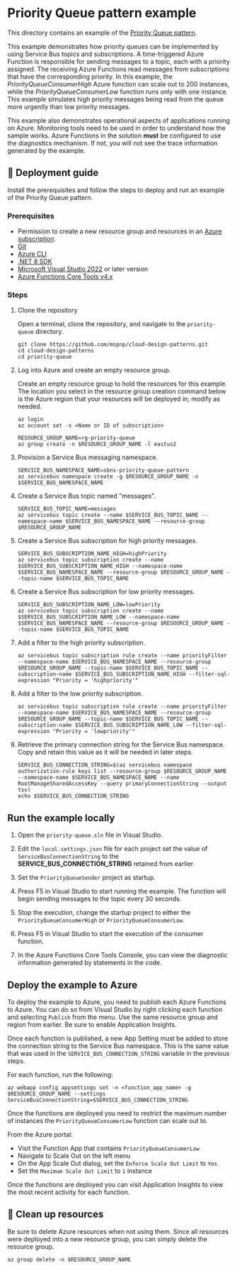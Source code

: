 ﻿# Priority Queue pattern example

This directory contains an example of the [Priority Queue pattern](https://learn.microsoft.com/en-us/azure/architecture/patterns/priority-queue).

This example demonstrates how priority queues can be implemented by using Service Bus topics and subscriptions. A time-triggered Azure Function is responsible for sending messages to a topic, each with a priority assigned. The receiving Azure Functions read messages from subscriptions that have the corresponding priority. In this example, the _PriorityQueueConsumerHigh_ Azure function can scale out to 200 instances, while the _PriorityQueueConsumerLow_ function runs only with one instance. This example simulates high priority messages being read from the queue more urgently than low priority messages.

This example also demonstrates operational aspects of applications running on Azure. Monitoring tools need to be used in order to understand how the sample works. Azure Functions in the solution **must** be configured to use the diagnostics mechanism. If not, you will not see the trace information generated by the example.

## :rocket: Deployment guide

Install the prerequisites and follow the steps to deploy and run an example of the Priority Queue pattern.

### Prerequisites

- Permission to create a new resource group and resources in an [Azure subscription](https://azure.com/free).
- [Git](https://git-scm.com/downloads)
- [Azure CLI](https://learn.microsoft.com/cli/azure/install-azure-cli)
- [.NET 8 SDK](https://dotnet.microsoft.com/download/dotnet/8.0)
- [Microsoft Visual Studio 2022](https://visualstudio.microsoft.com/vs/) or later version
- [Azure Functions Core Tools v4.x](https://learn.microsoft.com/azure/azure-functions/functions-run-local#install-the-azure-functions-core-tools)


### Steps

1. Clone the repository

    Open a terminal, clone the repository, and navigate to the `priority-queue` directory.

    ```shell
    git clone https://github.com/mspnp/cloud-design-patterns.git
    cd cloud-design-patterns
    cd priority-queue
    ```
1. Log into Azure and create an empty resource group.

   Create an empty resource group to hold the resources for this example. The location you select in the resource group creation command below is the Azure region that your resources will be deployed in; modify as needed.

   ```azurecli
   az login
   az account set -s <Name or ID of subscription>

   RESOURCE_GROUP_NAME=rg-priority-queue
   az group create -n $RESOURCE_GROUP_NAME -l eastus2
   ```
1. Provision a Service Bus messaging namespace.

   ```azurecli
   SERVICE_BUS_NAMESPACE_NAME=sbns-priority-queue-pattern
   az servicebus namespace create -g $RESOURCE_GROUP_NAME -n $SERVICE_BUS_NAMESPACE_NAME
   ```
1. Create a Service Bus topic named "messages".

   ```azurecli
   SERVICE_BUS_TOPIC_NAME=messages
   az servicebus topic create --name $SERVICE_BUS_TOPIC_NAME --namespace-name $SERVICE_BUS_NAMESPACE_NAME --resource-group $RESOURCE_GROUP_NAME
   ```
1. Create a Service Bus subscription for high priority messages.

   ```azurecli
   SERVICE_BUS_SUBSCRIPTION_NAME_HIGH=highPriority
   az servicebus topic subscription create --name $SERVICE_BUS_SUBSCRIPTION_NAME_HIGH --namespace-name $SERVICE_BUS_NAMESPACE_NAME --resource-group $RESOURCE_GROUP_NAME --topic-name $SERVICE_BUS_TOPIC_NAME
   ```
1. Create a Service Bus subscription for low priority messages.

   ```azurecli
   SERVICE_BUS_SUBSCRIPTION_NAME_LOW=lowPriority
   az servicebus topic subscription create --name $SERVICE_BUS_SUBSCRIPTION_NAME_LOW --namespace-name $SERVICE_BUS_NAMESPACE_NAME --resource-group $RESOURCE_GROUP_NAME --topic-name $SERVICE_BUS_TOPIC_NAME
   ```
1. Add a filter to the high priority subscription.

   ```azurecli
   az servicebus topic subscription rule create --name priorityFilter --namespace-name $SERVICE_BUS_NAMESPACE_NAME --resource-group $RESOURCE_GROUP_NAME --topic-name $SERVICE_BUS_TOPIC_NAME --subscription-name $SERVICE_BUS_SUBSCRIPTION_NAME_HIGH --filter-sql-expression "Priority = 'highpriority'"
   ```
1. Add a filter to the low priority subscription.

   ```azurecli
   az servicebus topic subscription rule create --name priorityFilter --namespace-name $SERVICE_BUS_NAMESPACE_NAME --resource-group $RESOURCE_GROUP_NAME --topic-name $SERVICE_BUS_TOPIC_NAME --subscription-name $SERVICE_BUS_SUBSCRIPTION_NAME_LOW --filter-sql-expression "Priority = 'lowpriority'"
   ```
1. Retrieve the primary connection string for the Service Bus namespace.  Copy and retain this value as it will be needed in later steps.

   ```azurecli
   SERVICE_BUS_CONNECTION_STRING=$(az servicebus namespace authorization-rule keys list --resource-group $RESOURCE_GROUP_NAME --namespace-name $SERVICE_BUS_NAMESPACE_NAME --name RootManageSharedAccessKey --query primaryConnectionString --output tsv)
   echo $SERVICE_BUS_CONNECTION_STRING
   ```


## Run the example locally


1. Open the `priority-queue.sln` file in Visual Studio.
  
1. Edit the `local.settings.json` file for each project set the value of `ServiceBusConnectionString` to the **SERVICE_BUS_CONNECTION_STRING** retained from earlier.

1. Set the `PriorityQueueSender` project as startup. 
1. Press F5 in Visual Studio to start running the example. The function will begin sending messages to the topic every 30 seconds.
1. Stop the execution, change the startup project to either the `PriorityQueueConsumerHigh` or `PriorityQueueConsumerLow`.
1. Press F5 in Visual Studio to start the execution of the consumer function.
1. In the Azure Functions Core Tools Console, you can view the diagnostic information generated by statements in the code.


## Deploy the example to Azure
To deploy the example to Azure, you need to publish each Azure Functions to Azure. You can do so from Visual Studio by right clicking each function and selecting `Publish` from the menu. Use the same resource group and region from earlier.  Be sure to enable Application Insights.

Once each function is published, a new App Setting must be added to store the connection string to the Service Bus namespace. This is the same value that was used in the `SERVICE_BUS_CONNECTION_STRING` variable in the previous steps.

For each function, run the following:
```azurecli
az webapp config appsettings set -n <function_app_name> -g $RESOURCE_GROUP_NAME --settings ServiceBusConnectionString=$SERVICE_BUS_CONNECTION_STRING
```

Once the functions are deployed you need to restrict the maximum number of instances the `PriorityQueueConsumerLow` function can scale out to.

From the Azure portal:
- Visit the Function App that contains `PriorityQueueConsumerLow`
- Navigate to Scale Out on the left menu
- On the App Scale Out dialog, set the `Enforce Scale Out Limit` to `Yes`
- Set the `Maximum Scale Out Limit` to `1` instance


Once the functions are deployed you can visit Application Insights to view the most recent activity for each function.


## :broom: Clean up resources

Be sure to delete Azure resources when not using them. Since all resources were deployed into a new resource group, you can simply delete the resource group.

```azurecli
az group delete -n $RESOURCE_GROUP_NAME
```
